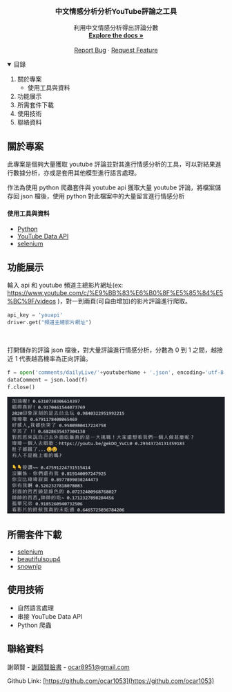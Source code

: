 <br />
<p align="center">

  <h3 align="center">中文情感分析分析YouTube評論之工具</h3>

  <p align="center">
        利用中文情感分析得出評論分數
    <br />
    <a href="https://github.com/ocar1053/SentimentAnalysis"><strong>Explore the docs »</strong></a>
    <br />
    <br />
    <a href="https://github.com/ocar1053/SentimentAnalysis/issues">Report Bug</a>
    ·
    <a href="https://github.com/ocar1053/SentimentAnalysis/pulls">Request Feature</a>
  </p>
</p>

<!-- TABLE OF CONTENTS -->
<details open="open">
  <summary>目錄</summary>
  <ol>
    <li>
      關於專案</a>
      <ul>
        <li>使用工具與資料</a></li>
      </ul>
    </li>
    </li>
    <li>功能展示</a></li>
    <li>所需套件下載</a></li>
    <li>使用技術</a></li>
    <li>聯絡資料</a></li>
  </ol>
</details>

<!-- ABOUT THE PROJECT -->

## 關於專案

此專案是個夠大量獲取 youtube 評論並對其進行情感分析的工具，可以對結果進行數據分析，亦或是套用其他模型進行語言處理。

作法為使用 python 爬蟲套件與 youtube api 獲取大量 youtube 評論，將檔案儲存回 json 檔後，使用 python 對此檔案中的大量留言進行情感分析

#### 使用工具與資料

-   [Python](https://www.python.org/)
-   [YouTube Data API](https://developers.google.com/youtube/v3)
-   [selenium](https://pypi.org/project/selenium/)

<!-- GETTING STARTED -->

## 功能展示

輸入 api 和 youtube 頻道主總影片網址(ex: https://www.youtube.com/c/%E9%BB%83%E6%B0%8F%E5%85%84%E5%BC%9F/videos )，對一到兩頁(可自由增加)的影片評論進行爬取。

```python
api_key = 'youapi'
driver.get("頻道主總影片網址")
```

<br>

打開儲存的評論 json 檔後，對大量評論進行情感分析，分數為 0 到 1 之間，越接近 1 代表越高機率為正向評論。

```python
f = open('comments/dailyLive/'+youtuberName + '.json', encoding='utf-8')
dataComment = json.load(f)
f.close()
```

![Product Name Screen Shot][product-screenshot]

## 所需套件下載

-   [selenium](https://pypi.org/project/selenium/)
-   [beautifulsoup4](https://pypi.org/project/beautifulsoup4/)
-   [snownlp](https://pypi.org/project/snownlp/)

## 使用技術

-   自然語言處理
-   串接 YouTube Data API
-   Python 爬蟲

## 聯絡資料

謝頤賢 - [謝頤賢臉書](https://www.facebook.com/profile.php?id=100002653454736) - ocar8951@gmail.com

Github Link: [https://github.com/ocar1053](https://github.com/ocar1053)

[product-screenshot]: images/anaysize.png
[search-screenshot]: images/getcomment.png
